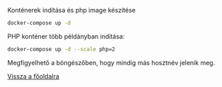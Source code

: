 Konténerek indítása és php image készítése

```bash
docker-compose up -d
```

PHP konténer több példányban indítása:

```bash
docker-compose up -d --scale php=2
```

Megfigyelhető a böngészőben, hogy mindig más hosztnév jelenik meg.

[Vissza a főoldalra](../../README.md)